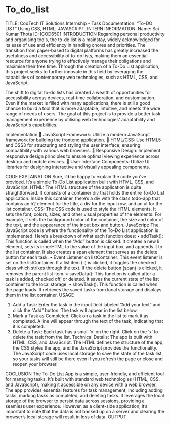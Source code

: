 # To_do_list
TITLE: CodTech IT Solutions Internship - Task Documentation: “To-DO LIST” Using CSS, HTML, JAVASCRIPT.
INTERN INFORMATION: 
Name: Sai Kumar Thota
ID: ICOD6501
INTRODUCTION
Regarding personal productivity and organising tools, the to-do list is a mainstay, widely acknowledged for its ease of use and efficiency in handling chores and priorities. The transition from paper-based to digital platforms has greatly increased the usefulness and accessibility of to-do lists, making them an essential resource for anyone trying to effectively manage their obligations and maximise their free time. Through the creation of a To-Do List application, this project seeks to further innovate in this field by leveraging the capabilities of contemporary web technologies, such as HTML, CSS, and JavaScript. 

The shift to digital to-do lists has created a wealth of opportunities for accessibility across devices, real-time collaboration, and customisation. Even if the market is filled with many applications, there is still a good chance to build a tool that is more adaptable, intuitive, and meets the wide range of needs of users. The goal of this project is to provide a better task management experience by utilising web technologies' adaptability and JavaScript's capabilities.

Implementation
	JavaScript Framework: Utilize a modern JavaScript framework for building the frontend application.
	HTML/CSS: Use HTML5 and CSS3 for structuring and styling the user interface, ensuring compatibility with various web browsers.
	Responsive Design: Implement responsive design principles to ensure optimal viewing experience across desktop and mobile devices.
	User Interface Components: Utilize UI libraries for designing interactive and visually appealing components.



CODE EXPLAINATION
Sure, I’d be happy to explain the code you’ve provided. It’s a simple To-Do List application built with HTML, CSS, and JavaScript.
HTML: The HTML structure of the application is quite straightforward. It consists of a container div that holds the entire To-Do List application. Inside this container, there’s a div with the class todo-app that contains an h2 element for the title, a div for the input row, and an ul for the list container.
CSS: The CSS code is used to style the HTML elements. It sets the font, colors, sizes, and other visual properties of the elements. For example, it sets the background color of the container, the size and color of the text, and the appearance of the input box and button.
JavaScript: The JavaScript code is where the functionality of the To-Do List application is implemented. Here’s a breakdown of what each function does:
•	addTask(): This function is called when the “Add” button is clicked. It creates a new li element, sets its innerHTML to the value of the input box, and appends it to the list container. It also creates a span element that serves as the delete button for each task.
•	Event Listener on listContainer: This event listener is set on the listContainer. If a list item (li) is clicked, it toggles the checked class which strikes through the text. If the delete button (span) is clicked, it removes the parent list item.
•	saveData(): This function is called after a task is added, checked off, or deleted. It saves the current state of the list container to the local storage.
•	showTask(): This function is called when the page loads. It retrieves the saved tasks from local storage and displays them in the list container.
USAGE
1.	Add a Task: Enter the task in the input field labeled “Add your text” and click the “Add” button. The task will appear in the list below.
2.	Mark a Task as Completed: Click on a task in the list to mark it as completed. A line will appear through the text of the task, indicating that it is completed.
3.	Delete a Task: Each task has a small ‘x’ on the right. Click on the ‘x’ to delete the task from the list.
Technical Details: The app is built with HTML, CSS, and JavaScript. The HTML defines the structure of the app, the CSS styles the app, and the JavaScript provides the functionality. The JavaScript code uses local storage to save the state of the task list, so your tasks will still be there even if you refresh the page or close and reopen your browser.

COCLUSION
The To-Do List App is a simple, user-friendly, and efficient tool for managing tasks. It’s built with standard web technologies (HTML, CSS, and JavaScript), making it accessible on any device with a web browser. The app provides essential features for task management, including adding tasks, marking tasks as completed, and deleting tasks. It leverages the local storage of the browser to persist data across sessions, providing a seamless user experience. However, as a client-side application, it’s important to note that the data is not backed up on a server and clearing the browser’s local storage will result in loss of data.
OUTPUT
 



 

